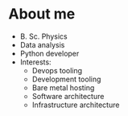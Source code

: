 # About me

+ B. Sc. Physics
+ Data analysis
+ Python developer
+ Interests:
  + Devops tooling
  + Development tooling
  + Bare metal hosting
  + Software architecture
  + Infrastructure architecture
